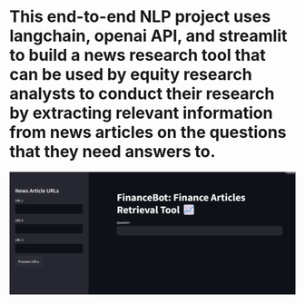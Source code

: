 # This end-to-end NLP project uses langchain, openai API, and streamlit to build a news research tool that can be used by equity research analysts to conduct their research by extracting relevant information from news articles on the questions that they need answers to.

![alt text](image.png)
